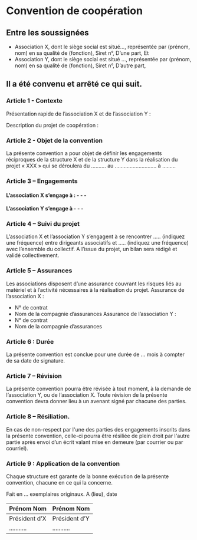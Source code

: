 # Convention de coopération
## Entre les soussignées
* Association X, dont le siège social est situé…, représentée par (prénom, nom) en sa qualité de (fonction), Siret n°, D’une part,
Et
* Association Y, dont le siège social est situé …, représentée par (prénom, nom) en sa qualité de (fonction), Siret n°, D’autre part,


## Il a été convenu et arrêté ce qui suit.

### Article 1 - Contexte
Présentation rapide de l’association X et de l’association Y :


Description du projet de coopération :

### Article 2 - Objet de la convention
La présente convention a pour objet de définir les engagements réciproques de la structure X et de la structure Y dans la réalisation du projet « XXX » qui se déroulera du
………. au ………………………. à ………

### Article 3 – Engagements

#### L’association X s’engage à : - - -

#### L’association Y s’engage à - - -

### Article 4 – Suivi du projet
L’association X et l’association Y s’engagent à se rencontrer ….. (indiquez une fréquence) entre dirigeants associatifs et ….. (indiquez une fréquence) avec l’ensemble du collectif.
A l’issue du projet, un bilan sera rédigé et validé collectivement.

### Article 5 – Assurances
Les associations disposent d’une assurance couvrant les risques liés au matériel et à l’activité nécessaires à la réalisation du projet.
Assurance de l’association X :
- N° de contrat
- Nom de la compagnie d’assurances
Assurance de l’association Y :
- N° de contrat
- Nom de la compagnie d’assurances

### Article 6 : Durée
La présente convention est conclue pour une durée de ... mois à compter de sa date de signature.

### Article 7 – Révision
La présente convention pourra être révisée à tout moment, à la demande de l’association Y, ou de l’association X. Toute révision de la présente convention devra donner lieu à un
avenant signé par chacune des parties.

### Article 8 – Résiliation.
En cas de non-respect par l'une des parties des engagements inscrits dans la présente convention, celle-ci pourra être résiliée de plein droit par l'autre partie après envoi d’un écrit
valant mise en demeure (par courrier ou par courriel).

### Article 9 : Application de la convention
Chaque structure est garante de la bonne exécution de la présente convention, chacune en ce qui la concerne.


Fait en … exemplaires originaux.
A (lieu), date


| Prénom Nom  | Prénom Nom |
| ------------- | ------------- |
| Président d’X | Président d’Y |
| ........... | ........... |
 
 
